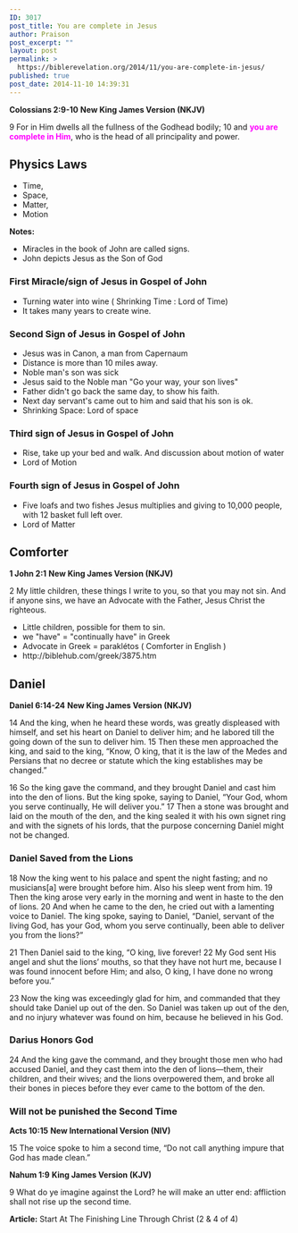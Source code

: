 ```yaml
---
ID: 3017
post_title: You are complete in Jesus
author: Praison
post_excerpt: ""
layout: post
permalink: >
  https://biblerevelation.org/2014/11/you-are-complete-in-jesus/
published: true
post_date: 2014-11-10 14:39:31
---
```

<strong>Colossians 2:9-10</strong>
<strong> New King James Version (NKJV)</strong>

9 For in Him dwells all the fullness of the Godhead bodily; 10 and <span style="color: #ff00ff;"><strong>you are complete in Him</strong></span>, who is the head of all principality and power.
<h2><strong>Physics Laws</strong></h2>
<ul>
	<li>Time,</li>
	<li>Space,</li>
	<li>Matter,</li>
	<li>Motion</li>
</ul>
<strong>Notes: </strong>
<ul>
	<li>Miracles in the book of John are called signs.</li>
	<li>John depicts Jesus as the Son of God</li>
</ul>
<h3>First Miracle/sign of Jesus in Gospel of John</h3>
<ul>
	<li>Turning water into wine ( Shrinking Time : Lord of Time)</li>
	<li>It takes many years to create wine.</li>
</ul>
<h3>Second Sign of Jesus in Gospel of John</h3>
<ul>
	<li>Jesus was in Canon, a man from Capernaum</li>
	<li>Distance is more than 10 miles away.</li>
	<li>Noble man's son was sick</li>
	<li>Jesus said to the Noble man "Go your way, your son lives"</li>
	<li>Father didn't go back the same day, to show his faith.</li>
	<li>Next day servant's came out to him and said that his son is ok.</li>
	<li>Shrinking Space: Lord of space</li>
</ul>
<h3>Third sign of Jesus in Gospel of John</h3>
<ul>
	<li>Rise, take up your bed and walk. And discussion about motion of water</li>
	<li>Lord of Motion</li>
</ul>
<h3>Fourth sign of Jesus in Gospel of John</h3>
<ul>
	<li>Five loafs and two fishes Jesus multiplies and giving to 10,000 people, with 12 basket full left over.</li>
	<li>Lord of Matter</li>
</ul>
<h2>Comforter</h2>
<strong>1 John 2:1</strong>
<strong> New King James Version (NKJV)</strong>

2 My little children, these things I write to you, so that you may not sin. And if anyone sins, we have an Advocate with the Father, Jesus Christ the righteous.
<ul>
	<li>Little children, possible for them to sin.</li>
	<li>we "have" = "continually have" in Greek</li>
	<li>Advocate in Greek = paraklétos ( Comforter in English )</li>
	<li>http://biblehub.com/greek/3875.htm</li>
</ul>
<h2>Daniel</h2>
<strong>Daniel 6:14-24</strong>
<strong> New King James Version (NKJV)</strong>

14 And the king, when he heard these words, was greatly displeased with himself, and set his heart on Daniel to deliver him; and he labored till the going down of the sun to deliver him. 15 Then these men approached the king, and said to the king, “Know, O king, that it is the law of the Medes and Persians that no decree or statute which the king establishes may be changed.”

16 So the king gave the command, and they brought Daniel and cast him into the den of lions. But the king spoke, saying to Daniel, “Your God, whom you serve continually, He will deliver you.” 17 Then a stone was brought and laid on the mouth of the den, and the king sealed it with his own signet ring and with the signets of his lords, that the purpose concerning Daniel might not be changed.
<h3>Daniel Saved from the Lions</h3>
18 Now the king went to his palace and spent the night fasting; and no musicians[a] were brought before him. Also his sleep went from him. 19 Then the king arose very early in the morning and went in haste to the den of lions. 20 And when he came to the den, he cried out with a lamenting voice to Daniel. The king spoke, saying to Daniel, “Daniel, servant of the living God, has your God, whom you serve continually, been able to deliver you from the lions?”

21 Then Daniel said to the king, “O king, live forever! 22 My God sent His angel and shut the lions’ mouths, so that they have not hurt me, because I was found innocent before Him; and also, O king, I have done no wrong before you.”

23 Now the king was exceedingly glad for him, and commanded that they should take Daniel up out of the den. So Daniel was taken up out of the den, and no injury whatever was found on him, because he believed in his God.
<h3>Darius Honors God</h3>
24 And the king gave the command, and they brought those men who had accused Daniel, and they cast them into the den of lions—them, their children, and their wives; and the lions overpowered them, and broke all their bones in pieces before they ever came to the bottom of the den.
<h3>Will not be punished the Second Time</h3>
<strong>Acts 10:15</strong>
<strong> New International Version (NIV)</strong>

15 The voice spoke to him a second time, “Do not call anything impure that God has made clean.”

<strong>Nahum 1:9</strong>
<strong> King James Version (KJV)</strong>

9 What do ye imagine against the Lord? he will make an utter end: affliction shall not rise up the second time.

<strong>Article:</strong> Start At The Finishing Line Through Christ (2 &amp; 4 of 4)
